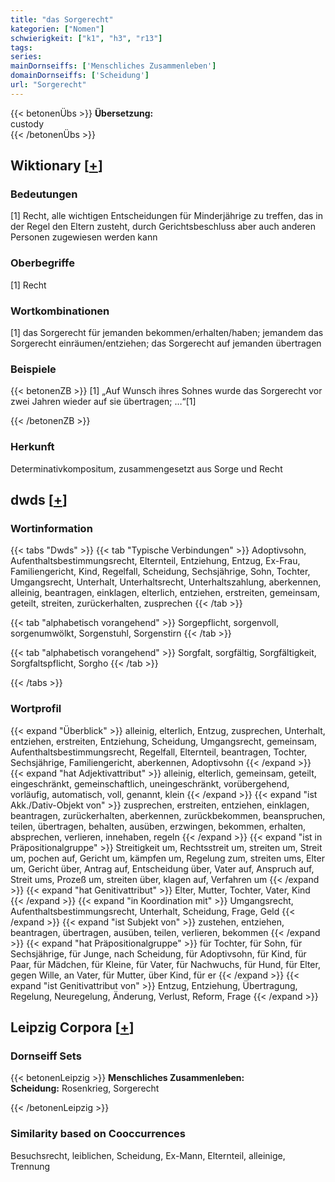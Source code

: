 ```yaml
---
title: "das Sorgerecht"
kategorien: ["Nomen"]
schwierigkeit: ["k1", "h3", "r13"]
tags:
series:
mainDornseiffs: ['Menschliches Zusammenleben']
domainDornseiffs: ['Scheidung']
url: "Sorgerecht"
---
```


{{< betonenÜbs >}}
**Übersetzung:**  
custody  
{{< /betonenÜbs >}}

## Wiktionary [[+](https://de.wiktionary.org/wiki/Sorgerecht)]

### Bedeutungen
[1] Recht, alle wichtigen Entscheidungen für Minderjährige zu treffen, das in der Regel den Eltern zusteht, durch Gerichtsbeschluss aber auch anderen Personen zugewiesen werden kann  

### Oberbegriffe
[1] Recht  

### Wortkombinationen
[1] das Sorgerecht für jemanden bekommen/erhalten/haben; jemandem das Sorgerecht einräumen/entziehen; das Sorgerecht auf jemanden übertragen  

### Beispiele
{{< betonenZB >}}
[1] „Auf Wunsch ihres Sohnes wurde das Sorgerecht vor zwei Jahren wieder auf sie übertragen; …“[1]  

{{< /betonenZB >}}
### Herkunft
Determinativkompositum, zusammengesetzt aus Sorge und Recht  



## dwds [[+](https://www.dwds.de/wb/Sorgerecht)]

### Wortinformation
{{< tabs "Dwds" >}}
{{< tab "Typische Verbindungen" >}}
Adoptivsohn, Aufenthaltsbestimmungsrecht, Elternteil, Entziehung, Entzug, Ex-Frau, Familiengericht, Kind, Regelfall, Scheidung, Sechsjährige, Sohn, Tochter, Umgangsrecht, Unterhalt, Unterhaltsrecht, Unterhaltszahlung, aberkennen, alleinig, beantragen, einklagen, elterlich, entziehen, erstreiten, gemeinsam, geteilt, streiten, zurückerhalten, zusprechen
{{< /tab >}}

{{< tab "alphabetisch vorangehend" >}}
Sorgepflicht, sorgenvoll, sorgenumwölkt, Sorgenstuhl, Sorgenstirn
{{< /tab >}}

{{< tab "alphabetisch vorangehend" >}}
Sorgfalt, sorgfältig, Sorgfältigkeit, Sorgfaltspflicht, Sorgho
{{< /tab >}}

{{< /tabs >}}

### Wortprofil
{{< expand "Überblick" >}} alleinig, elterlich, Entzug, zusprechen, Unterhalt, entziehen, erstreiten, Entziehung, Scheidung, Umgangsrecht, gemeinsam, Aufenthaltsbestimmungsrecht, Regelfall, Elternteil, beantragen, Tochter, Sechsjährige, Familiengericht, aberkennen, Adoptivsohn {{< /expand >}}
{{< expand "hat Adjektivattribut" >}} alleinig, elterlich, gemeinsam, geteilt, eingeschränkt, gemeinschaftlich, uneingeschränkt, vorübergehend, vorläufig, automatisch, voll, genannt, klein {{< /expand >}}
{{< expand "ist Akk./Dativ-Objekt von" >}} zusprechen, erstreiten, entziehen, einklagen, beantragen, zurückerhalten, aberkennen, zurückbekommen, beanspruchen, teilen, übertragen, behalten, ausüben, erzwingen, bekommen, erhalten, absprechen, verlieren, innehaben, regeln {{< /expand >}}
{{< expand "ist in Präpositionalgruppe" >}} Streitigkeit um, Rechtsstreit um, streiten um, Streit um, pochen auf, Gericht um, kämpfen um, Regelung zum, streiten ums, Elter um, Gericht über, Antrag auf, Entscheidung über, Vater auf, Anspruch auf, Streit ums, Prozeß um, streiten über, klagen auf, Verfahren um {{< /expand >}}
{{< expand "hat Genitivattribut" >}} Elter, Mutter, Tochter, Vater, Kind {{< /expand >}}
{{< expand "in Koordination mit" >}} Umgangsrecht, Aufenthaltsbestimmungsrecht, Unterhalt, Scheidung, Frage, Geld {{< /expand >}}
{{< expand "ist Subjekt von" >}} zustehen, entziehen, beantragen, übertragen, ausüben, teilen, verlieren, bekommen {{< /expand >}}
{{< expand "hat Präpositionalgruppe" >}} für Tochter, für Sohn, für Sechsjährige, für Junge, nach Scheidung, für Adoptivsohn, für Kind, für Paar, für Mädchen, für Kleine, für Vater, für Nachwuchs, für Hund, für Elter, gegen Wille, an Vater, für Mutter, über Kind, für er {{< /expand >}}
{{< expand "ist Genitivattribut von" >}} Entzug, Entziehung, Übertragung, Regelung, Neuregelung, Änderung, Verlust, Reform, Frage {{< /expand >}}

## Leipzig Corpora [[+](https://corpora.uni-leipzig.de/en/res?word=Sorgerecht&corpusId=deu_newscrawl-public_2018)]

### Dornseiff Sets
{{< betonenLeipzig >}}
**Menschliches Zusammenleben:**  
**Scheidung:** Rosenkrieg, Sorgerecht  

{{< /betonenLeipzig >}}

### Similarity based on Cooccurrences
Besuchsrecht, leiblichen, Scheidung, Ex-Mann, Elternteil, alleinige, Trennung

